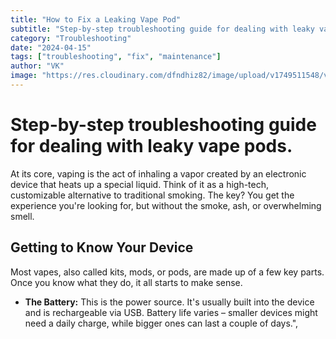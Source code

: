 ```yaml
---
title: "How to Fix a Leaking Vape Pod"
subtitle: "Step-by-step troubleshooting guide for dealing with leaky vape pods."
category: "Troubleshooting"
date: "2024-04-15"
tags: ["troubleshooting", "fix", "maintenance"]
author: "VK"
image: "https://res.cloudinary.com/dfndhiz82/image/upload/v1749511548/vape_on_ground_xxdn3g.jpg"
---
```


# Step-by-step troubleshooting guide for dealing with leaky vape pods.

At its core, vaping is the act of inhaling a vapor created by an electronic device that heats up a special liquid. Think of it as a high-tech, customizable alternative to traditional smoking. The key? You get the experience you're looking for, but without the smoke, ash, or overwhelming smell.

## Getting to Know Your Device

Most vapes, also called kits, mods, or pods, are made up of a few key parts. Once you know what they do, it all starts to make sense.

- **The Battery:** This is the power source. It's usually built into the device and is rechargeable via USB. Battery life varies – smaller devices might need a daily charge, while bigger ones can last a couple of days.",
